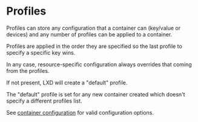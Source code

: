 # Profiles
Profiles can store any configuration that a container can (key/value or
devices) and any number of profiles can be applied to a container.

Profiles are applied in the order they are specified so the last profile to
specify a specific key wins.

In any case, resource-specific configuration always overrides that coming from
the profiles.

If not present, LXD will create a "default" profile.

The "default" profile is set for any new container created which doesn't
specify a different profiles list.


See [container configuration](containers.md) for valid configuration options.
